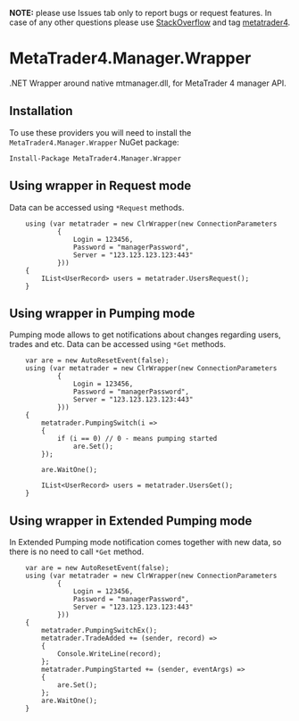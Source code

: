 **NOTE:** please use Issues tab only to report bugs or request features. In case of any other questions please use [StackOverflow](https://stackoverflow.com/) and tag [metatrader4](http://stackoverflow.com/questions/tagged/metatrader4).

MetaTrader4.Manager.Wrapper
===========================

.NET Wrapper around native mtmanager.dll, for MetaTrader 4 manager API.

## Installation

To use these providers you will need to install the `MetaTrader4.Manager.Wrapper` NuGet package:

```
Install-Package MetaTrader4.Manager.Wrapper
```

## Using wrapper in Request mode

Data can be accessed using `*Request` methods.

```
	using (var metatrader = new ClrWrapper(new ConnectionParameters
			{
				Login = 123456,
				Password = "managerPassword",
				Server = "123.123.123.123:443"
			}))
	{
		IList<UserRecord> users = metatrader.UsersRequest();
	}
```

## Using wrapper in Pumping mode

Pumping mode allows to get notifications about changes regarding users, trades and etc. Data can be accessed using `*Get` methods.

```
	var are = new AutoResetEvent(false);
	using (var metatrader = new ClrWrapper(new ConnectionParameters
			{
				Login = 123456,
				Password = "managerPassword",
				Server = "123.123.123.123:443"
			}))
	{
		metatrader.PumpingSwitch(i =>
		{
			if (i == 0) // 0 - means pumping started
				are.Set();
		});

		are.WaitOne();
		
		IList<UserRecord> users = metatrader.UsersGet();
	}
```

## Using wrapper in Extended Pumping mode

In Extended Pumping mode notification comes together with new data, so there is no need to call `*Get` method.

```
	var are = new AutoResetEvent(false);
	using (var metatrader = new ClrWrapper(new ConnectionParameters
			{
				Login = 123456,
				Password = "managerPassword",
				Server = "123.123.123.123:443"
			}))
	{
		metatrader.PumpingSwitchEx();
		metatrader.TradeAdded += (sender, record) =>
		{
			Console.WriteLine(record);
		};
		metatrader.PumpingStarted += (sender, eventArgs) =>
		{
			are.Set();
		};
		are.WaitOne();
	}
```
